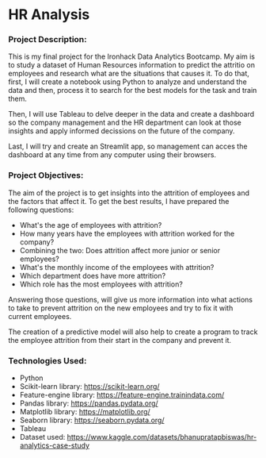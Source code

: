 # HR Analysis

### Project Description:
This is my final project for the Ironhack Data Analytics Bootcamp. My aim is to study a dataset of Human Resources information to predict the attritio on employees and research what are the situations that causes it. To do that, first, I will create a notebook using Python to analyze and understand the data and then, process it to search for the best models for the task and train them.

Then, I will use Tableau to delve deeper in the data and create a dashboard so the company management and the HR department can look at those insights and apply informed decissions on the future of the company.

Last, I will try and create an Streamlit app, so management can acces the dashboard at any time from any computer using their browsers.

### Project Objectives:
The aim of the project is to get insights into the attrition of employees and the factors that affect it. To get the best results, I have prepared the following questions:

- What's the age of employees with attrition?
- How many years have the employees with attrition worked for the company?
- Combining the two: Does attrition affect more junior or senior employees?
- What's the monthly income of the employees with attrition?
- Which department does have more attrition?
- Which role has the most employees with attrition?

Answering those questions, will give us more information into what actions to take to prevent attrition on the new employees and try to fix it with current employees.

The creation of a predictive model will also help to create a program to track the employee attrition from their start in the company and prevent it.

### Technologies Used:
- Python
- Scikit-learn library: https://scikit-learn.org/
- Feature-engine library: https://feature-engine.trainindata.com/
- Pandas library: https://pandas.pydata.org/
- Matplotlib library: https://matplotlib.org/
- Seaborn library: https://seaborn.pydata.org/
- Tableau
- Dataset used: https://www.kaggle.com/datasets/bhanupratapbiswas/hr-analytics-case-study
